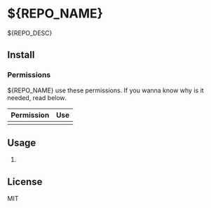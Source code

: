 # ${REPO_NAME}

${REPO_DESC}


## Install


### Permissions

${REPO_NAME} use these permissions.
If you wanna know why is it needed, read below.

| Permission | Use |
| -- | -- |
|  |  |


## Usage

1. 


## License

MIT
